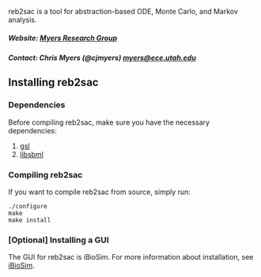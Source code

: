 
reb2sac is a tool for abstraction-based ODE, Monte Carlo, and Markov analysis.

##### Website: [Myers Research Group](http://www.async.ece.utah.edu/)
##### Contact: Chris Myers (@cjmyers) myers@ece.utah.edu

## Installing reb2sac
### Dependencies
Before compiling reb2sac, make sure you have the necessary dependencies:
1. [gsl](https://ftp.gnu.org/gnu/gsl/gsl-2.4.tar.gz)
2. [libsbml](https://sourceforge.net/projects/sbml/files/libsbml/5.15.2-experimental/binaries/)

### Compiling reb2sac
If you want to compile reb2sac from source, simply run:

```
./configure
make
make install
```

### [Optional] Installing a GUI
The GUI for reb2sac is iBioSim. For more information about installation, see [iBioSim](https://github.com/MyersResearchGroup/iBioSim).
